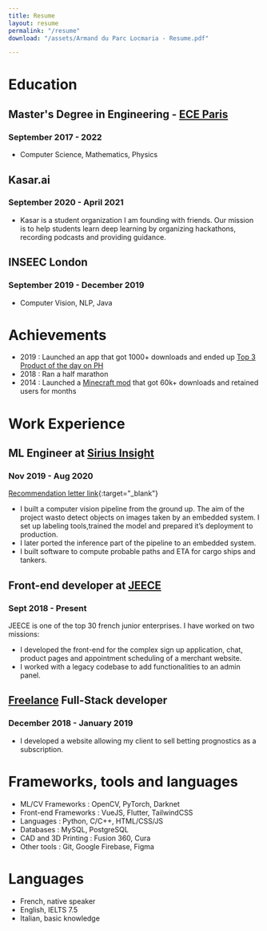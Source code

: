 ```yaml
---
title: Resume
layout: resume
permalink: "/resume"
download: "/assets/Armand du Parc Locmaria - Resume.pdf"

---
```

# Education

## Master's Degree in Engineering - [ECE Paris](https://www.ece.fr/ecole-ingenieur/)

### September 2017 - 2022

* Computer Science, Mathematics, Physics

## Kasar.ai

### September 2020 - April 2021

* Kasar is a student organization I am founding with friends.  Our mission is to help students learn deep learning by organizing hackathons, recording podcasts and providing guidance.

## INSEEC London

### September 2019 - December 2019

* Computer Vision, NLP, Java

# Achievements

* 2019 : Launched an app that got 1000+ downloads and ended up [Top 3 Product of the day on PH](https://www.producthunt.com/posts/draft-2faab89a-3e8d-4d42-ada3-73d69511104f)
* 2018 : Ran a half marathon
* 2014 : Launched a [Minecraft mod](https://armandpl.com/projects/cng-mods.html) that got 60k+ downloads and retained users for months

# Work Experience

## ML Engineer at [Sirius Insight](https://www.siriusinsight.ai/)

### Nov 2019 - Aug 2020  

[Recommendation letter link](https://armandpl.com/assets/rec_letter_anthony_rix.pdf){:target="_blank"}

* I built a computer vision pipeline from the ground up. The aim of the project wasto detect objects on images taken by an embedded system. I set up labeling tools,trained the model and prepared it’s deployment to production.
* I later ported the inference part of the pipeline to an embedded system.
* I built software to compute probable paths and ETA for cargo ships and tankers.

## Front-end developer at [JEECE](https://www.jeece.fr/)

### Sept 2018 - Present

JEECE is one of the top 30 french junior enterprises. I have worked on two missions:

* I developed the front-end for the complex sign up application, chat, product pages and appointment scheduling of a merchant website.
* I worked with a legacy codebase to add functionalities to an admin panel.

## [Freelance](https://www.malt.fr/profile/armandduparclocmaria) Full-Stack developer

### December 2018 - January 2019

* I developed a website allowing my client to sell betting prognostics as a subscription.

# Frameworks, tools and languages

* ML/CV Frameworks : OpenCV, PyTorch, Darknet
* Front-end Frameworks : VueJS, Flutter, TailwindCSS
* Languages : Python, C/C++, HTML/CSS/JS
* Databases : MySQL, PostgreSQL
* CAD and 3D Printing : Fusion 360, Cura
* Other tools : Git, Google Firebase, Figma

# Languages

* French, native speaker
* English, IELTS 7.5
* Italian, basic knowledge
